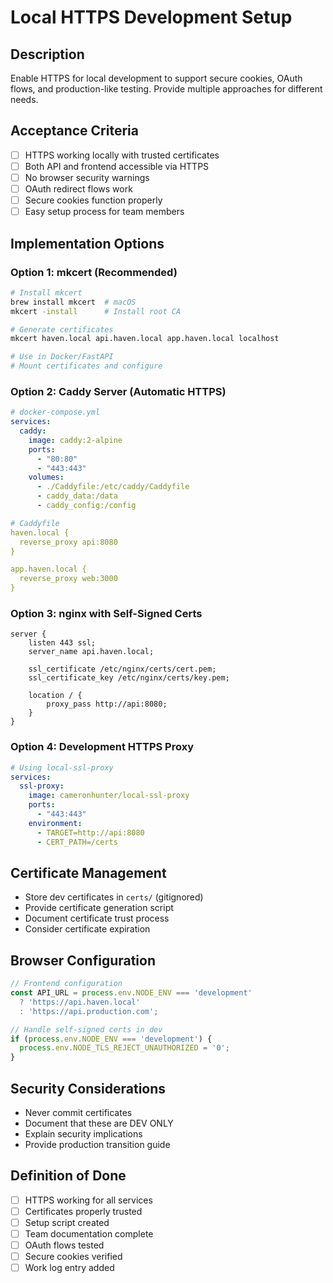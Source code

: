 # Local HTTPS Development Setup

## Description
Enable HTTPS for local development to support secure cookies, OAuth flows, and production-like testing. Provide multiple approaches for different needs.

## Acceptance Criteria
- [ ] HTTPS working locally with trusted certificates
- [ ] Both API and frontend accessible via HTTPS
- [ ] No browser security warnings
- [ ] OAuth redirect flows work
- [ ] Secure cookies function properly
- [ ] Easy setup process for team members

## Implementation Options

### Option 1: mkcert (Recommended)
```bash
# Install mkcert
brew install mkcert  # macOS
mkcert -install      # Install root CA

# Generate certificates
mkcert haven.local api.haven.local app.haven.local localhost

# Use in Docker/FastAPI
# Mount certificates and configure
```

### Option 2: Caddy Server (Automatic HTTPS)
```yaml
# docker-compose.yml
services:
  caddy:
    image: caddy:2-alpine
    ports:
      - "80:80"
      - "443:443"
    volumes:
      - ./Caddyfile:/etc/caddy/Caddyfile
      - caddy_data:/data
      - caddy_config:/config

# Caddyfile
haven.local {
  reverse_proxy api:8080
}

app.haven.local {
  reverse_proxy web:3000
}
```

### Option 3: nginx with Self-Signed Certs
```nginx
server {
    listen 443 ssl;
    server_name api.haven.local;
    
    ssl_certificate /etc/nginx/certs/cert.pem;
    ssl_certificate_key /etc/nginx/certs/key.pem;
    
    location / {
        proxy_pass http://api:8080;
    }
}
```

### Option 4: Development HTTPS Proxy
```yaml
# Using local-ssl-proxy
services:
  ssl-proxy:
    image: cameronhunter/local-ssl-proxy
    ports:
      - "443:443"
    environment:
      - TARGET=http://api:8080
      - CERT_PATH=/certs
```

## Certificate Management
- Store dev certificates in `certs/` (gitignored)
- Provide certificate generation script
- Document certificate trust process
- Consider certificate expiration

## Browser Configuration
```javascript
// Frontend configuration
const API_URL = process.env.NODE_ENV === 'development' 
  ? 'https://api.haven.local'
  : 'https://api.production.com';

// Handle self-signed certs in dev
if (process.env.NODE_ENV === 'development') {
  process.env.NODE_TLS_REJECT_UNAUTHORIZED = '0';
}
```

## Security Considerations
- Never commit certificates
- Document that these are DEV ONLY
- Explain security implications
- Provide production transition guide

## Definition of Done
- [ ] HTTPS working for all services
- [ ] Certificates properly trusted
- [ ] Setup script created
- [ ] Team documentation complete
- [ ] OAuth flows tested
- [ ] Secure cookies verified
- [ ] Work log entry added